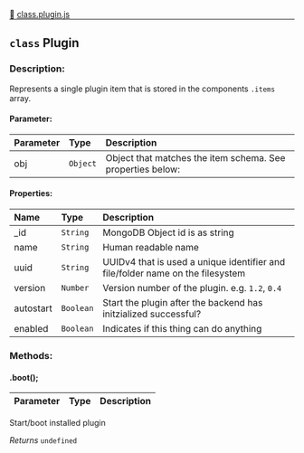 <div class="mb-0">
    🔗 <a class="source-code" target="_blank"
        href="https://github.com/OpenHausIO/backend/blob/dev/components/devices/class.device.js">class.plugin.js</a>
</div>
<hr style="margin: 0 !important" />

<!-- CLASS -->

<!-- GENERAL -->
## `class` Plugin 
### Description:

Represents a single plugin item that is stored in the components `.items` array.

<!-- GENERAL -->

<!-- PARAMETER -->
#### Parameter:
| Parameter | Type       | Description    |
| :-------- | :--------- |:------------- |
| obj | `Object` |  Object that matches the item schema. See properties below: |
<!-- PARAMETER -->

<!-- PROPERTIES -->
#### Properties:
| Name | Type | Description |
| :---- | :-------- | :----------- |
| _id | `String` | MongoDB Object id is as string |
| name | `String` | Human readable name |
| uuid | `String` | UUIDv4 that is used a unique identifier and file/folder name on the filesystem |
| version | `Number` | Version number of the plugin. e.g. `1.2`, `0.4` |
| autostart | `Boolean` | Start the plugin after the backend has initzialized successful? |
| enabled | `Boolean` | Indicates if this thing can do anything |
<!-- PROPERTIES -->

<!-- EVENTS -->
<!-- EVENTS -->

<!-- EXAMPLES -->
<!-- EXAMPLES -->

<!-- LINKS -->
<!-- LINKS -->

<!-- CLASS -->



<!-- METHODS -->
### Methods:
#### .boot(); 

| Parameter | Type       | Description    |
| :-------- | :--------- |:------------- |


Start&#x2F;boot installed plugin

*Returns*   `undefined`   


<!-- LINKS -->
<!-- LINKS -->

<!-- METHODS -->
